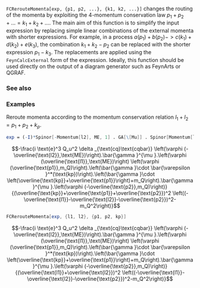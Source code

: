 `FCRerouteMomenta[exp, {p1, p2, ...}, {k1, k2, ...}]`  changes the routing of the momenta by exploiting the 4-momentum conservation law $p_1+p_2+ \ldots = k_1+k_2+ \ldots$. The main aim of this function is to simplify the input expression by replacing simple linear combinations of the external momenta with shorter expressions. For example, in a process $a(p_1) + b(p_2) -> c(k_1)+ d(k_2)+ e(k_3)$, the combination $k_1+k_2-p_2$ can be replaced with the shorter expression $p_1-k_3$. The replacements are applied using the `FeynCalcExternal` form of the expression. Ideally, this function should be used directly on the output of a diagram generator such as FeynArts or QGRAF.

### See also

### Examples

Reroute momenta according to the momentum conservation relation $l_1+l_2=p_1+p_2+k_p$.

```mathematica
exp = (-I)*Spinor[-Momentum[l2], ME, 1] . GA[\[Mu]] . Spinor[Momentum[l1], ME, 1]*Spinor[Momentum[p1], SMP["m_Q"], 1] . GS[Polarization[kp, -I, Transversality -> True]] . (GS[kp + p1] + SMP["m_Q"]) . GA[\[Mu]] . Spinor[-Momentum[p2], SMP["m_Q"], 1]*FAD[kp + p1 + p2, Dimension -> 4]*FAD[{-l1 - l2 - p2, SMP["m_Q"]}, Dimension -> 4]*SDF[cq, cqbar]*SMP["e"]^3*SMP["Q_u"]^2
```

$$-\frac{i \text{e}^3 Q_u^2 \delta _{\text{cq}\text{cqbar}} \left(\varphi (-\overline{\text{l2}},\text{ME})\right).\bar{\gamma }^{\mu }.\left(\varphi (\overline{\text{l1}},\text{ME})\right) \left(\varphi (\overline{\text{p1}},m_Q)\right).\left(\bar{\gamma }\cdot \bar{\varepsilon }^*(\text{kp})\right).\left(\bar{\gamma }\cdot \left(\overline{\text{kp}}+\overline{\text{p1}}\right)+m_Q\right).\bar{\gamma }^{\mu }.\left(\varphi (-\overline{\text{p2}},m_Q)\right)}{(\overline{\text{kp}}+\overline{\text{p1}}+\overline{\text{p2}})^2 \left((-\overline{\text{l1}}-\overline{\text{l2}}-\overline{\text{p2}})^2-m_Q^2\right)}$$

```mathematica
FCRerouteMomenta[exp, {l1, l2}, {p1, p2, kp}]
```

$$-\frac{i \text{e}^3 Q_u^2 \delta _{\text{cq}\text{cqbar}} \left(\varphi (-\overline{\text{l2}},\text{ME})\right).\bar{\gamma }^{\mu }.\left(\varphi (\overline{\text{l1}},\text{ME})\right) \left(\varphi (\overline{\text{p1}},m_Q)\right).\left(\bar{\gamma }\cdot \bar{\varepsilon }^*(\text{kp})\right).\left(\bar{\gamma }\cdot \left(\overline{\text{kp}}+\overline{\text{p1}}\right)+m_Q\right).\bar{\gamma }^{\mu }.\left(\varphi (-\overline{\text{p2}},m_Q)\right)}{(\overline{\text{l1}}+\overline{\text{l2}})^2 \left((-\overline{\text{l1}}-\overline{\text{l2}}-\overline{\text{p2}})^2-m_Q^2\right)}$$